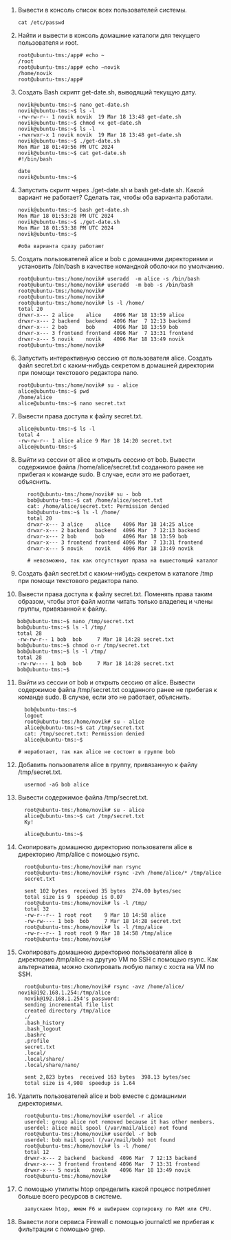1. Вывести в консоль список всех пользователей системы.
   ```console
   cat /etc/passwd
   ```
 
2. Найти и вывести в консоль домашние каталоги для текущего пользователя и root.
   ```console
   root@ubuntu-tms:/app# echo ~
   /root
   root@ubuntu-tms:/app# echo ~novik
   /home/novik
   root@ubuntu-tms:/app#

   ```
3. Создать Bash скрипт get-date.sh, выводящий текущую дату.
   ```console
   novik@ubuntu-tms:~$ nano get-date.sh
   novik@ubuntu-tms:~$ ls -l
   -rw-rw-r-- 1 novik novik  19 Mar 18 13:48 get-date.sh
   novik@ubuntu-tms:~$ chmod +x get-date.sh
   novik@ubuntu-tms:~$ ls -l
   -rwxrwxr-x 1 novik novik  19 Mar 18 13:48 get-date.sh
   novik@ubuntu-tms:~$ ./get-date.sh
   Mon Mar 18 01:49:56 PM UTC 2024
   novik@ubuntu-tms:~$ cat get-date.sh
   #!/bin/bash
   
   date
   novik@ubuntu-tms:~$

   ```
   
4. Запустить скрипт через ./get-date.sh и bash get-date.sh. Какой вариант не работает? Сделать так, чтобы оба варианта работали.
   ```console
   novik@ubuntu-tms:~$ bash get-date.sh
   Mon Mar 18 01:53:28 PM UTC 2024
   novik@ubuntu-tms:~$ ./get-date.sh
   Mon Mar 18 01:53:38 PM UTC 2024
   novik@ubuntu-tms:~$

   #оба варианта сразу работают

   ```
5. Создать пользователей alice и bob с домашними директориями и установить /bin/bash в качестве командной оболочки по умолчанию.
   ```console
   root@ubuntu-tms:/home/novik# useradd  -m alice -s /bin/bash
   root@ubuntu-tms:/home/novik# useradd  -m bob -s /bin/bash
   root@ubuntu-tms:/home/novik#
   root@ubuntu-tms:/home/novik#
   root@ubuntu-tms:/home/novik# ls -l /home/
   total 20
   drwxr-x--- 2 alice    alice    4096 Mar 18 13:59 alice
   drwxr-x--- 2 backend  backend  4096 Mar  7 12:13 backend
   drwxr-x--- 2 bob      bob      4096 Mar 18 13:59 bob
   drwxr-x--- 3 frontend frontend 4096 Mar  7 13:31 frontend
   drwxr-x--- 5 novik    novik    4096 Mar 18 13:49 novik
   root@ubuntu-tms:/home/novik#

   ```
   
6. Запустить интерактивную сессию от пользователя alice. Создать файл secret.txt с каким-нибудь секретом в домашней директории при помощи текстового редактора nano.
   ```console
   root@ubuntu-tms:/home/novik# su - alice
   alice@ubuntu-tms:~$ pwd
   /home/alice
   alice@ubuntu-tms:~$ nano secret.txt

   ```
7. Вывести права доступа к файлу secret.txt.
   ```console
   alice@ubuntu-tms:~$ ls -l
   total 4
   -rw-rw-r-- 1 alice alice 9 Mar 18 14:20 secret.txt
   alice@ubuntu-tms:~$

   ``` 
8. Выйти из сессии от alice и открыть сессию от bob. Вывести содержимое файла /home/alice/secret.txt созданного ранее не прибегая к команде sudo. В случае, если это не работает, объяснить.
   ```console
      root@ubuntu-tms:/home/novik# su - bob
      bob@ubuntu-tms:~$ cat /home/alice/secret.txt
      cat: /home/alice/secret.txt: Permission denied
      bob@ubuntu-tms:~$ ls -l /home/
      total 20
      drwxr-x--- 3 alice    alice    4096 Mar 18 14:25 alice
      drwxr-x--- 2 backend  backend  4096 Mar  7 12:13 backend
      drwxr-x--- 2 bob      bob      4096 Mar 18 13:59 bob
      drwxr-x--- 3 frontend frontend 4096 Mar  7 13:31 frontend
      drwxr-x--- 5 novik    novik    4096 Mar 18 13:49 novik
   
      # невозможно, так как отсутствуют права на вышестоящий каталог
   ``` 
9. Создать файл secret.txt с каким-нибудь секретом в каталоге /tmp при помощи текстового редактора nano.
10. Вывести права доступа к файлу secret.txt. Поменять права таким образом, чтобы этот файл могли читать только владелец и члены группы, привязанной к файлу.
   ```console
      bob@ubuntu-tms:~$ nano /tmp/secret.txt
      bob@ubuntu-tms:~$ ls -l /tmp/
      total 28
      -rw-rw-r-- 1 bob  bob     7 Mar 18 14:28 secret.txt
      bob@ubuntu-tms:~$ chmod o-r /tmp/secret.txt
      bob@ubuntu-tms:~$ ls -l /tmp/
      total 28
      -rw-rw---- 1 bob  bob     7 Mar 18 14:28 secret.txt
      bob@ubuntu-tms:~$

   ``` 
11. Выйти из сессии от bob и открыть сессию от alice. Вывести содержимое файла /tmp/secret.txt созданного ранее не прибегая к команде sudo. В случае, если это не работает, объяснить.
    ```console
      bob@ubuntu-tms:~$
      logout
      root@ubuntu-tms:/home/novik# su - alice
      alice@ubuntu-tms:~$ cat /tmp/secret.txt
      cat: /tmp/secret.txt: Permission denied
      alice@ubuntu-tms:~$

    # неработает, так как alice не состоит в группе bob

    ```
12. Добавить пользователя alice в группу, привязанную к файлу /tmp/secret.txt.
    ```console
      usermod -aG bob alice
    ```
    
13. Вывести содержимое файла /tmp/secret.txt.
    ```console
      root@ubuntu-tms:/home/novik# su - alice
      alice@ubuntu-tms:~$ cat /tmp/secret.txt
      Ку!
      
      alice@ubuntu-tms:~$

    ```
    
14. Скопировать домашнюю директорию пользователя alice в директорию /tmp/alice с помощью rsync.
    ```console
      root@ubuntu-tms:/home/novik# man rsync
      root@ubuntu-tms:/home/novik# rsync -zvh /home/alice/* /tmp/alice
      secret.txt
      
      sent 102 bytes  received 35 bytes  274.00 bytes/sec
      total size is 9  speedup is 0.07
      root@ubuntu-tms:/home/novik# ls -l /tmp/
      total 32
      -rw-r--r-- 1 root root    9 Mar 18 14:58 alice
      -rw-rw---- 1 bob  bob     7 Mar 18 14:28 secret.txt
      root@ubuntu-tms:/home/novik# ls -l /tmp/alice
      -rw-r--r-- 1 root root 9 Mar 18 14:58 /tmp/alice
      root@ubuntu-tms:/home/novik#

    ```
15. Скопировать домашнюю директорию пользователя alice в директорию /tmp/alice на другую VM по SSH с помощью rsync. Как альтернатива, можно скопировать любую папку с хоста на VM по SSH.
    ```console
      root@ubuntu-tms:/home/novik# rsync -avz /home/alice/ novik@192.168.1.254:/tmp/alice
      novik@192.168.1.254's password:
      sending incremental file list
      created directory /tmp/alice
      ./
      .bash_history
      .bash_logout
      .bashrc
      .profile
      secret.txt
      .local/
      .local/share/
      .local/share/nano/
      
      sent 2,823 bytes  received 163 bytes  398.13 bytes/sec
      total size is 4,908  speedup is 1.64

    ```
16. Удалить пользователей alice и bob вместе с домашними директориями.
    ```console
      root@ubuntu-tms:/home/novik# userdel -r alice
      userdel: group alice not removed because it has other members.
      userdel: alice mail spool (/var/mail/alice) not found
      root@ubuntu-tms:/home/novik# userdel -r bob
      userdel: bob mail spool (/var/mail/bob) not found
      root@ubuntu-tms:/home/novik# ls -l /home/
      total 12
      drwxr-x--- 2 backend  backend  4096 Mar  7 12:13 backend
      drwxr-x--- 3 frontend frontend 4096 Mar  7 13:31 frontend
      drwxr-x--- 5 novik    novik    4096 Mar 18 13:49 novik
      root@ubuntu-tms:/home/novik#

    ```
17. С помощью утилиты htop определить какой процесс потребляет больше всего ресурсов в системе.
    ```console
      запускаем htop, жмем F6 и выбираем сортировку по RAM или CPU.
    ```
18. Вывести логи сервиса Firewall с помощью journalctl не прибегая к фильтрации с помощью grep.
    ```console

    ```
